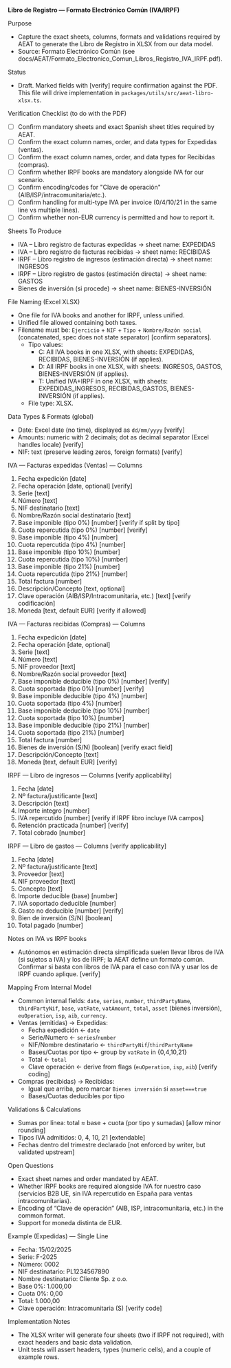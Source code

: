 **Libro de Registro — Formato Electrónico Común (IVA/IRPF)**

Purpose
- Capture the exact sheets, columns, formats and validations required by AEAT to generate the Libro de Registro in XLSX from our data model.
- Source: Formato Electrónico Común (see docs/AEAT/Formato_Electronico_Comun_Libros_Registro_IVA_IRPF.pdf).

Status
- Draft. Marked fields with [verify] require confirmation against the PDF. This file will drive implementation in `packages/utils/src/aeat-libro-xlsx.ts`.

Verification Checklist (to do with the PDF)
- [ ] Confirm mandatory sheets and exact Spanish sheet titles required by AEAT.
- [ ] Confirm the exact column names, order, and data types for Expedidas (ventas).
- [ ] Confirm the exact column names, order, and data types for Recibidas (compras).
- [ ] Confirm whether IRPF books are mandatory alongside IVA for our scenario.
- [ ] Confirm encoding/codes for "Clave de operación" (AIB/ISP/intracomunitaria/etc.).
- [ ] Confirm handling for multi-type IVA per invoice (0/4/10/21 in the same line vs multiple lines).
- [ ] Confirm whether non-EUR currency is permitted and how to report it.

Sheets To Produce
- IVA – Libro registro de facturas expedidas → sheet name: EXPEDIDAS
- IVA – Libro registro de facturas recibidas → sheet name: RECIBIDAS
- IRPF – Libro registro de ingresos (estimación directa) → sheet name: INGRESOS
- IRPF – Libro registro de gastos (estimación directa) → sheet name: GASTOS
- Bienes de inversión (si procede) → sheet name: BIENES-INVERSIÓN

File Naming (Excel XLSX)
- One file for IVA books and another for IRPF, unless unified.
- Unified file allowed containing both taxes.
- Filename must be: `Ejercicio` + `NIF` + `Tipo` + `Nombre/Razón social` (concatenated, spec does not state separator) [confirm separators].
  - Tipo values:
    - C: All IVA books in one XLSX, with sheets: EXPEDIDAS, RECIBIDAS, BIENES-INVERSIÓN (if applies).
    - D: All IRPF books in one XLSX, with sheets: INGRESOS, GASTOS, BIENES-INVERSIÓN (if applies).
    - T: Unified IVA+IRPF in one XLSX, with sheets: EXPEDIDAS_INGRESOS, RECIBIDAS_GASTOS, BIENES-INVERSIÓN (if applies).
  - File type: XLSX.

Data Types & Formats (global)
- Date: Excel date (no time), displayed as `dd/mm/yyyy` [verify]
- Amounts: numeric with 2 decimals; dot as decimal separator (Excel handles locale) [verify]
- NIF: text (preserve leading zeros, foreign formats) [verify]

IVA — Facturas expedidas (Ventas) — Columns
1) Fecha expedición [date]
2) Fecha operación [date, optional] [verify]
3) Serie [text]
4) Número [text]
5) NIF destinatario [text]
6) Nombre/Razón social destinatario [text]
7) Base imponible (tipo 0%) [number] [verify if split by tipo]
8) Cuota repercutida (tipo 0%) [number] [verify]
9) Base imponible (tipo 4%) [number]
10) Cuota repercutida (tipo 4%) [number]
11) Base imponible (tipo 10%) [number]
12) Cuota repercutida (tipo 10%) [number]
13) Base imponible (tipo 21%) [number]
14) Cuota repercutida (tipo 21%) [number]
15) Total factura [number]
16) Descripción/Concepto [text, optional]
17) Clave operación (AIB/ISP/Intracomunitaria, etc.) [text] [verify codificación]
18) Moneda [text, default EUR] [verify if allowed]

IVA — Facturas recibidas (Compras) — Columns
1) Fecha expedición [date]
2) Fecha operación [date, optional]
3) Serie [text]
4) Número [text]
5) NIF proveedor [text]
6) Nombre/Razón social proveedor [text]
7) Base imponible deducible (tipo 0%) [number] [verify]
8) Cuota soportada (tipo 0%) [number] [verify]
9) Base imponible deducible (tipo 4%) [number]
10) Cuota soportada (tipo 4%) [number]
11) Base imponible deducible (tipo 10%) [number]
12) Cuota soportada (tipo 10%) [number]
13) Base imponible deducible (tipo 21%) [number]
14) Cuota soportada (tipo 21%) [number]
15) Total factura [number]
16) Bienes de inversión (S/N) [boolean] [verify exact field]
17) Descripción/Concepto [text]
18) Moneda [text, default EUR] [verify]

IRPF — Libro de ingresos — Columns [verify applicability]
1) Fecha [date]
2) Nº factura/justificante [text]
3) Descripción [text]
4) Importe íntegro [number]
5) IVA repercutido [number] [verify if IRPF libro incluye IVA campos]
6) Retención practicada [number] [verify]
7) Total cobrado [number]

IRPF — Libro de gastos — Columns [verify applicability]
1) Fecha [date]
2) Nº factura/justificante [text]
3) Proveedor [text]
4) NIF proveedor [text]
5) Concepto [text]
6) Importe deducible (base) [number]
7) IVA soportado deducible [number]
8) Gasto no deducible [number] [verify]
9) Bien de inversión (S/N) [boolean]
10) Total pagado [number]

Notes on IVA vs IRPF books
- Autónomos en estimación directa simplificada suelen llevar libros de IVA (si sujetos a IVA) y los de IRPF; la AEAT define un formato común. Confirmar si basta con libros de IVA para el caso con IVA y usar los de IRPF cuando aplique. [verify]

Mapping From Internal Model
- Common internal fields: `date`, `series`, `number`, `thirdPartyName`, `thirdPartyNif`, `base`, `vatRate`, `vatAmount`, `total`, `asset` (bienes inversión), `euOperation`, `isp`, `aib`, `currency`.
- Ventas (emitidas) → Expedidas:
  - Fecha expedición ← `date`
  - Serie/Numero ← `series`/`number`
  - NIF/Nombre destinatario ← `thirdPartyNif`/`thirdPartyName`
  - Bases/Cuotas por tipo ← group by `vatRate` in {0,4,10,21}
  - Total ← `total`
  - Clave operación ← derive from flags (`euOperation`, `isp`, `aib`) [verify coding]
- Compras (recibidas) → Recibidas:
  - Igual que arriba, pero marcar `Bienes inversión` si `asset===true`
  - Bases/Cuotas deducibles por tipo

Validations & Calculations
- Sumas por línea: total ≈ base + cuota (por tipo y sumadas) [allow minor rounding]
- Tipos IVA admitidos: 0, 4, 10, 21 [extendable]
- Fechas dentro del trimestre declarado [not enforced by writer, but validated upstream]

Open Questions
- Exact sheet names and order mandated by AEAT.
- Whether IRPF books are required alongside IVA for nuestro caso (servicios B2B UE, sin IVA repercutido en España para ventas intracomunitarias).
- Encoding of “Clave de operación” (AIB, ISP, intracomunitaria, etc.) in the common format.
- Support for moneda distinta de EUR.

Example (Expedidas) — Single Line
- Fecha: 15/02/2025
- Serie: F-2025
- Número: 0002
- NIF destinatario: PL1234567890
- Nombre destinatario: Cliente Sp. z o.o.
- Base 0%: 1.000,00
- Cuota 0%: 0,00
- Total: 1.000,00
- Clave operación: Intracomunitaria (S) [verify code]

Implementation Notes
- The XLSX writer will generate four sheets (two if IRPF not required), with exact headers and basic data validation.
- Unit tests will assert headers, types (numeric cells), and a couple of example rows.
